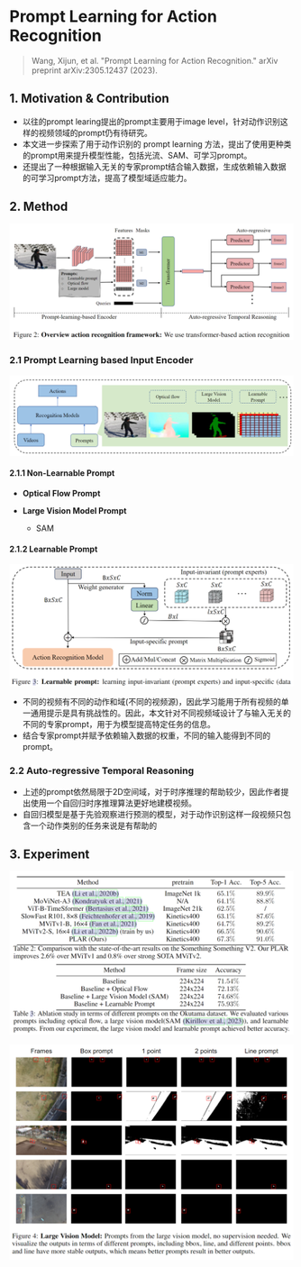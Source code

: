 # Prompt Learning for Action Recognition

> Wang, Xijun, et al. "Prompt Learning for Action Recognition." arXiv preprint arXiv:2305.12437 (2023).

## 1. Motivation & Contribution

- 以往的prompt learing提出的prompt主要用于image level，针对动作识别这样的视频领域的prompt仍有待研究。
- 本文进一步探索了用于动作识别的 prompt learning 方法，提出了使用更种类的prompt用来提升模型性能，包括光流、SAM、可学习prompt。
- 还提出了一种根据输入无关的专家prompt结合输入数据，生成依赖输入数据的可学习prompt方法，提高了模型域适应能力。

## 2. Method

![0](https://raw.githubusercontent.com/bobochow/blog_img/main/img/PLAR.png)

### 2.1 Prompt Learning based Input Encoder

![1](https://raw.githubusercontent.com/bobochow/blog_img/main/img/PLAR1.png)

#### 2.1.1 Non-Learnable Prompt

- **Optical Flow Prompt**

- **Large Vision Model Prompt**
  - SAM

#### 2.1.2 Learnable Prompt

![2](https://raw.githubusercontent.com/bobochow/blog_img/main/img/PLAR2.png)

- 不同的视频有不同的动作和域(不同的视频源)，因此学习能用于所有视频的单一通用提示是具有挑战性的。因此，本文针对不同视频域设计了与输入无关的不同的专家prompt，用于为模型提高特定任务的信息。
- 结合专家prompt并赋予依赖输入数据的权重，不同的输入能得到不同的prompt。

### 2.2 Auto-regressive Temporal Reasoning

- 上述的prompt依然局限于2D空间域，对于时序推理的帮助较少，因此作者提出使用一个自回归时序推理算法更好地建模视频。
- 自回归模型是基于先验观察进行预测的模型，对于动作识别这样一段视频只包含一个动作类别的任务来说是有帮助的

## 3. Experiment

![3](https://raw.githubusercontent.com/bobochow/blog_img/main/img/PLAR3.png)

![4](https://raw.githubusercontent.com/bobochow/blog_img/main/img/202307201651511.png)
